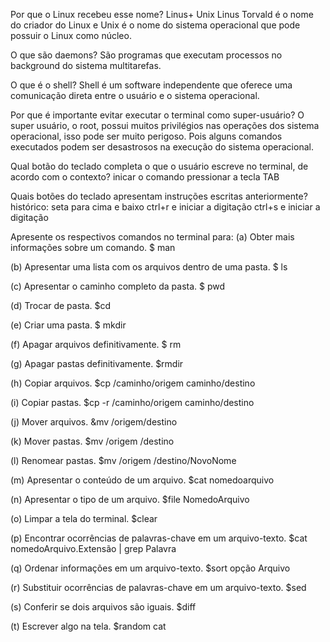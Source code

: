 Por que o Linux recebeu esse nome?
Linus+ Unix 
Linus Torvald é o nome do criador do Linux e Unix é o nome do sistema operacional que pode possuir o Linux como núcleo. 

O que são daemons?
São programas que executam processos no background do sistema multitarefas. 

O que é o shell?
Shell é um software independente que oferece uma comunicação direta entre o usuário e o sistema operacional. 

Por que é importante evitar executar o terminal como super-usuário?
O super usuário, o root, possui muitos privilégios nas operações dos sistema operacional, isso pode ser muito perigoso.
Pois alguns comandos executados podem ser desastrosos na execução do sistema operacional. 

Qual botão do teclado completa o que o usuário escreve no terminal, de acordo com o contexto?
inicar o comando pressionar a tecla TAB

Quais botões do teclado apresentam instruções escritas anteriormente?
histórico: seta para cima e baixo 
ctrl+r e iniciar a digitação
ctrl+s e iniciar a digitação 


Apresente os respectivos comandos no terminal para:
(a) Obter mais informações sobre um comando. 
$ man 

(b) Apresentar uma lista com os arquivos dentro de uma pasta.
$ ls 

(c) Apresentar o caminho completo da pasta. 
$ pwd

(d) Trocar de pasta.
$cd

(e) Criar uma pasta. 
$ mkdir

(f) Apagar arquivos definitivamente. 
$ rm

(g) Apagar pastas definitivamente. 
$rmdir

(h) Copiar arquivos.
$cp /caminho/origem caminho/destino

(i) Copiar pastas.
$cp -r /caminho/origem caminho/destino

(j) Mover arquivos.
&mv /origem/destino

(k) Mover pastas.
   $mv /origem /destino
  
(l) Renomear pastas.
 $mv /origem /destino/NovoNome
  
(m) Apresentar o conteúdo de um arquivo.
  $cat nomedoarquivo
  
(n) Apresentar o tipo de um arquivo.
  $file NomedoArquivo
  
(o) Limpar a tela do terminal.
  $clear
  
(p) Encontrar ocorrências de palavras-chave em um arquivo-texto.
  $cat nomedoArquivo.Extensão | grep Palavra
  
(q) Ordenar informações em um arquivo-texto.
  $sort opção Arquivo 
  
(r) Substituir ocorrências de palavras-chave em um arquivo-texto.
  $sed
  
(s) Conferir se dois arquivos são iguais.
  $diff
  
(t) Escrever algo na tela.
  $random cat
